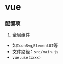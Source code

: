 # vue
### 配置项
1. 全局组件
  *  如```IconSvg```,```ElementUI```等
  *  文件路径：```src/main.js```
  *  ```vue.use(xxxx)```

